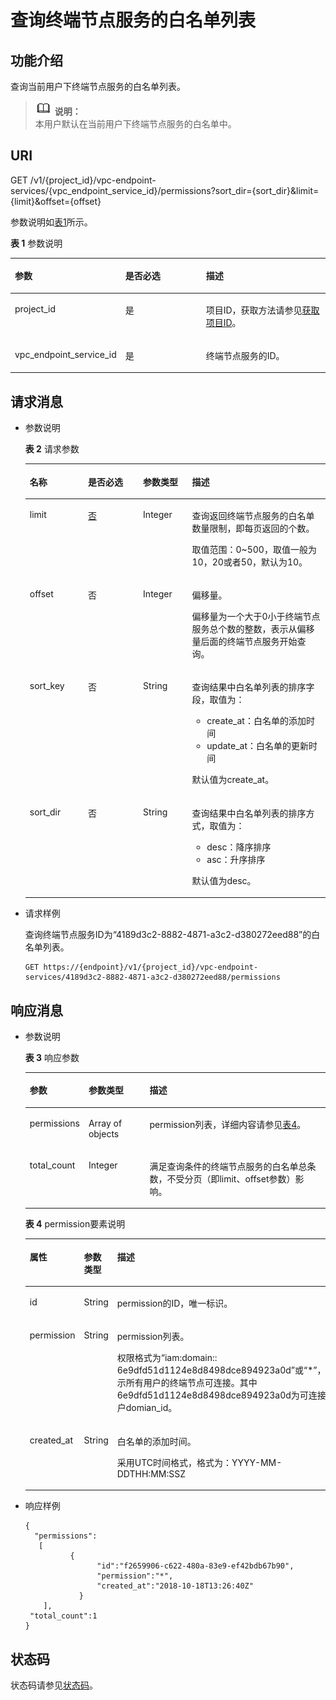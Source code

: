 # 查询终端节点服务的白名单列表<a name="zh-cn_topic_0130978812"></a>

## 功能介绍<a name="section1446932"></a>

查询当前用户下终端节点服务的白名单列表。

>![](public_sys-resources/icon-note.gif) **说明：**   
>本用户默认在当前用户下终端节点服务的白名单中。  

## URI<a name="section13022395"></a>

GET /v1/\{project\_id\}/vpc-endpoint-services/\{vpc\_endpoint\_service\_id\}/permissions?sort\_dir=\{sort\_dir\}&limit=\{limit\}&offset=\{offset\}

参数说明如[表1](#table26447764)所示。

**表 1**  参数说明

<a name="table26447764"></a>
<table><thead align="left"><tr id="row61738601"><th class="cellrowborder" valign="top" width="32.65%" id="mcps1.2.4.1.1"><p id="p34770760"><a name="p34770760"></a><a name="p34770760"></a>参数</p>
</th>
<th class="cellrowborder" valign="top" width="26.529999999999998%" id="mcps1.2.4.1.2"><p id="p64968164"><a name="p64968164"></a><a name="p64968164"></a>是否必选</p>
</th>
<th class="cellrowborder" valign="top" width="40.82%" id="mcps1.2.4.1.3"><p id="p27929892"><a name="p27929892"></a><a name="p27929892"></a>描述</p>
</th>
</tr>
</thead>
<tbody><tr id="row47728752"><td class="cellrowborder" valign="top" width="32.65%" headers="mcps1.2.4.1.1 "><p id="p40823729"><a name="p40823729"></a><a name="p40823729"></a>project_id</p>
</td>
<td class="cellrowborder" valign="top" width="26.529999999999998%" headers="mcps1.2.4.1.2 "><p id="p18387791"><a name="p18387791"></a><a name="p18387791"></a>是</p>
</td>
<td class="cellrowborder" valign="top" width="40.82%" headers="mcps1.2.4.1.3 "><p id="p13016113"><a name="p13016113"></a><a name="p13016113"></a>项目ID，获取方法请参见<a href="获取项目ID.md">获取项目ID</a>。</p>
</td>
</tr>
<tr id="row50036160"><td class="cellrowborder" valign="top" width="32.65%" headers="mcps1.2.4.1.1 "><p id="p26397123"><a name="p26397123"></a><a name="p26397123"></a>vpc_endpoint_service_id</p>
</td>
<td class="cellrowborder" valign="top" width="26.529999999999998%" headers="mcps1.2.4.1.2 "><p id="p57792256"><a name="p57792256"></a><a name="p57792256"></a>是</p>
</td>
<td class="cellrowborder" valign="top" width="40.82%" headers="mcps1.2.4.1.3 "><p id="p50661149"><a name="p50661149"></a><a name="p50661149"></a>终端节点服务的ID。</p>
</td>
</tr>
</tbody>
</table>

## 请求消息<a name="section50092695"></a>

-   参数说明

    **表 2**  请求参数

    <a name="table61894122"></a>
    <table><thead align="left"><tr id="row39767838"><th class="cellrowborder" valign="top" width="19.388061193880613%" id="mcps1.2.5.1.1"><p id="p67078348"><a name="p67078348"></a><a name="p67078348"></a>名称</p>
    </th>
    <th class="cellrowborder" valign="top" width="18.36816318368163%" id="mcps1.2.5.1.2"><p id="p64637118"><a name="p64637118"></a><a name="p64637118"></a>是否必选</p>
    </th>
    <th class="cellrowborder" valign="top" width="16.328367163283673%" id="mcps1.2.5.1.3"><p id="p1115229"><a name="p1115229"></a><a name="p1115229"></a>参数类型</p>
    </th>
    <th class="cellrowborder" valign="top" width="45.91540845915409%" id="mcps1.2.5.1.4"><p id="p23224720"><a name="p23224720"></a><a name="p23224720"></a>描述</p>
    </th>
    </tr>
    </thead>
    <tbody><tr id="row2154176"><td class="cellrowborder" valign="top" width="19.388061193880613%" headers="mcps1.2.5.1.1 "><p id="p40270548"><a name="p40270548"></a><a name="p40270548"></a>limit</p>
    </td>
    <td class="cellrowborder" valign="top" width="18.36816318368163%" headers="mcps1.2.5.1.2 "><p id="p40688949"><a name="p40688949"></a><a name="p40688949"></a><u id="u135042049143211"><a name="u135042049143211"></a><a name="u135042049143211"></a>否</u></p>
    </td>
    <td class="cellrowborder" valign="top" width="16.328367163283673%" headers="mcps1.2.5.1.3 "><p id="p7470538"><a name="p7470538"></a><a name="p7470538"></a>Integer</p>
    </td>
    <td class="cellrowborder" valign="top" width="45.91540845915409%" headers="mcps1.2.5.1.4 "><p id="p1133819"><a name="p1133819"></a><a name="p1133819"></a>查询返回终端节点服务的白名单数量限制，即每页返回的个数。</p>
    <p id="p10204378"><a name="p10204378"></a><a name="p10204378"></a>取值范围：0~500，取值一般为10，20或者50，默认为10。</p>
    </td>
    </tr>
    <tr id="row24730546"><td class="cellrowborder" valign="top" width="19.388061193880613%" headers="mcps1.2.5.1.1 "><p id="p57017172"><a name="p57017172"></a><a name="p57017172"></a>offset</p>
    </td>
    <td class="cellrowborder" valign="top" width="18.36816318368163%" headers="mcps1.2.5.1.2 "><p id="p54988235"><a name="p54988235"></a><a name="p54988235"></a>否</p>
    </td>
    <td class="cellrowborder" valign="top" width="16.328367163283673%" headers="mcps1.2.5.1.3 "><p id="p24862079"><a name="p24862079"></a><a name="p24862079"></a>Integer</p>
    </td>
    <td class="cellrowborder" valign="top" width="45.91540845915409%" headers="mcps1.2.5.1.4 "><p id="p5736126132214"><a name="p5736126132214"></a><a name="p5736126132214"></a>偏移量。</p>
    <p id="p11912494222"><a name="p11912494222"></a><a name="p11912494222"></a>偏移量为一个大于0小于终端节点服务总个数的整数，表示从偏移量后面的终端节点服务开始查询。</p>
    </td>
    </tr>
    <tr id="row66994296244"><td class="cellrowborder" valign="top" width="19.388061193880613%" headers="mcps1.2.5.1.1 "><p id="p594733716244"><a name="p594733716244"></a><a name="p594733716244"></a>sort_key</p>
    </td>
    <td class="cellrowborder" valign="top" width="18.36816318368163%" headers="mcps1.2.5.1.2 "><p id="p129471037182413"><a name="p129471037182413"></a><a name="p129471037182413"></a>否</p>
    </td>
    <td class="cellrowborder" valign="top" width="16.328367163283673%" headers="mcps1.2.5.1.3 "><p id="p119471937202418"><a name="p119471937202418"></a><a name="p119471937202418"></a>String</p>
    </td>
    <td class="cellrowborder" valign="top" width="45.91540845915409%" headers="mcps1.2.5.1.4 "><p id="p562418271823"><a name="p562418271823"></a><a name="p562418271823"></a>查询结果中白名单列表的排序字段，取值为：</p>
    <a name="ul512472071414"></a><a name="ul512472071414"></a><ul id="ul512472071414"><li>create_at：白名单的添加时间</li><li>update_at：白名单的更新时间</li></ul>
    <p id="p36041148141413"><a name="p36041148141413"></a><a name="p36041148141413"></a>默认值为create_at。</p>
    </td>
    </tr>
    <tr id="row1253984418240"><td class="cellrowborder" valign="top" width="19.388061193880613%" headers="mcps1.2.5.1.1 "><p id="p146661827153215"><a name="p146661827153215"></a><a name="p146661827153215"></a>sort_dir</p>
    </td>
    <td class="cellrowborder" valign="top" width="18.36816318368163%" headers="mcps1.2.5.1.2 "><p id="p1666182717328"><a name="p1666182717328"></a><a name="p1666182717328"></a>否</p>
    </td>
    <td class="cellrowborder" valign="top" width="16.328367163283673%" headers="mcps1.2.5.1.3 "><p id="p14666182718326"><a name="p14666182718326"></a><a name="p14666182718326"></a>String</p>
    </td>
    <td class="cellrowborder" valign="top" width="45.91540845915409%" headers="mcps1.2.5.1.4 "><p id="p1648594010189"><a name="p1648594010189"></a><a name="p1648594010189"></a>查询结果中白名单列表的排序方式，取值为：</p>
    <a name="ul9628101291617"></a><a name="ul9628101291617"></a><ul id="ul9628101291617"><li>desc：降序排序</li><li>asc：升序排序</li></ul>
    <p id="p1719319255168"><a name="p1719319255168"></a><a name="p1719319255168"></a>默认值为desc。</p>
    </td>
    </tr>
    </tbody>
    </table>

-   请求样例

    查询终端节点服务ID为“4189d3c2-8882-4871-a3c2-d380272eed88”的白名单列表。

    ```
    GET https://{endpoint}/v1/{project_id}/vpc-endpoint-services/4189d3c2-8882-4871-a3c2-d380272eed88/permissions
    ```


## 响应消息<a name="section30976474"></a>

-   参数说明

    **表 3**  响应参数

    <a name="table20176194"></a>
    <table><thead align="left"><tr id="row11639215"><th class="cellrowborder" valign="top" width="17.791779177917793%" id="mcps1.2.4.1.1"><p id="p3252353"><a name="p3252353"></a><a name="p3252353"></a>参数</p>
    </th>
    <th class="cellrowborder" valign="top" width="20.582058205820584%" id="mcps1.2.4.1.2"><p id="p62114027"><a name="p62114027"></a><a name="p62114027"></a>参数类型</p>
    </th>
    <th class="cellrowborder" valign="top" width="61.626162616261624%" id="mcps1.2.4.1.3"><p id="p65180310"><a name="p65180310"></a><a name="p65180310"></a>描述</p>
    </th>
    </tr>
    </thead>
    <tbody><tr id="row45113770"><td class="cellrowborder" valign="top" width="17.791779177917793%" headers="mcps1.2.4.1.1 "><p id="p30336717"><a name="p30336717"></a><a name="p30336717"></a>permissions</p>
    </td>
    <td class="cellrowborder" valign="top" width="20.582058205820584%" headers="mcps1.2.4.1.2 "><p id="p41355050"><a name="p41355050"></a><a name="p41355050"></a>Array of objects</p>
    </td>
    <td class="cellrowborder" valign="top" width="61.626162616261624%" headers="mcps1.2.4.1.3 "><p id="p61424743"><a name="p61424743"></a><a name="p61424743"></a>permission列表，详细内容请参见<a href="#table50257079">表4</a>。</p>
    </td>
    </tr>
    <tr id="row15951777"><td class="cellrowborder" valign="top" width="17.791779177917793%" headers="mcps1.2.4.1.1 "><p id="p17025554"><a name="p17025554"></a><a name="p17025554"></a>total_count</p>
    </td>
    <td class="cellrowborder" valign="top" width="20.582058205820584%" headers="mcps1.2.4.1.2 "><p id="p36892599"><a name="p36892599"></a><a name="p36892599"></a>Integer</p>
    </td>
    <td class="cellrowborder" valign="top" width="61.626162616261624%" headers="mcps1.2.4.1.3 "><p id="p35510520"><a name="p35510520"></a><a name="p35510520"></a>满足查询条件的终端节点服务的白名单总条数，不受分页（即limit、offset参数）影响。</p>
    </td>
    </tr>
    </tbody>
    </table>

    **表 4**  permission要素说明

    <a name="table50257079"></a>
    <table><thead align="left"><tr id="row15696288"><th class="cellrowborder" valign="top" width="17.72%" id="mcps1.2.4.1.1"><p id="p63439817"><a name="p63439817"></a><a name="p63439817"></a>属性</p>
    </th>
    <th class="cellrowborder" valign="top" width="20.94%" id="mcps1.2.4.1.2"><p id="p38351587"><a name="p38351587"></a><a name="p38351587"></a>参数类型</p>
    </th>
    <th class="cellrowborder" valign="top" width="61.339999999999996%" id="mcps1.2.4.1.3"><p id="p19470870"><a name="p19470870"></a><a name="p19470870"></a>描述</p>
    </th>
    </tr>
    </thead>
    <tbody><tr id="row33636617"><td class="cellrowborder" valign="top" width="17.72%" headers="mcps1.2.4.1.1 "><p id="p40211428"><a name="p40211428"></a><a name="p40211428"></a>id</p>
    </td>
    <td class="cellrowborder" valign="top" width="20.94%" headers="mcps1.2.4.1.2 "><p id="p35900240"><a name="p35900240"></a><a name="p35900240"></a>String</p>
    </td>
    <td class="cellrowborder" valign="top" width="61.339999999999996%" headers="mcps1.2.4.1.3 "><p id="p22238324"><a name="p22238324"></a><a name="p22238324"></a>permission的ID，唯一标识。</p>
    </td>
    </tr>
    <tr id="row65927195"><td class="cellrowborder" valign="top" width="17.72%" headers="mcps1.2.4.1.1 "><p id="p38502599"><a name="p38502599"></a><a name="p38502599"></a>permission</p>
    </td>
    <td class="cellrowborder" valign="top" width="20.94%" headers="mcps1.2.4.1.2 "><p id="p31702848"><a name="p31702848"></a><a name="p31702848"></a>String</p>
    </td>
    <td class="cellrowborder" valign="top" width="61.339999999999996%" headers="mcps1.2.4.1.3 "><p id="p8301318441"><a name="p8301318441"></a><a name="p8301318441"></a>permission列表。</p>
    <p id="p17793901"><a name="p17793901"></a><a name="p17793901"></a>权限格式为“iam:domain:: 6e9dfd51d1124e8d8498dce894923a0d”或“*”，“*”表示所有用户的终端节点可连接。其中6e9dfd51d1124e8d8498dce894923a0d为可连接的用户domian_id。</p>
    </td>
    </tr>
    <tr id="row25927387"><td class="cellrowborder" valign="top" width="17.72%" headers="mcps1.2.4.1.1 "><p id="p19743602"><a name="p19743602"></a><a name="p19743602"></a>created_at</p>
    </td>
    <td class="cellrowborder" valign="top" width="20.94%" headers="mcps1.2.4.1.2 "><p id="p55727921"><a name="p55727921"></a><a name="p55727921"></a>String</p>
    </td>
    <td class="cellrowborder" valign="top" width="61.339999999999996%" headers="mcps1.2.4.1.3 "><p id="p22890001"><a name="p22890001"></a><a name="p22890001"></a>白名单的添加时间。</p>
    <p id="p871616113394"><a name="p871616113394"></a><a name="p871616113394"></a>采用UTC时间格式，格式为：YYYY-MM-DDTHH:MM:SSZ</p>
    </td>
    </tr>
    </tbody>
    </table>


-   响应样例

    ```
    {
      "permissions":
       [
              {
                    "id":"f2659906-c622-480a-83e9-ef42bdb67b90",
                    "permission":"*",
                    "created_at":"2018-10-18T13:26:40Z"
                }
        ],
     "total_count":1
    }
    ```


## 状态码<a name="section26066437"></a>

状态码请参见[状态码](状态码.md)。

